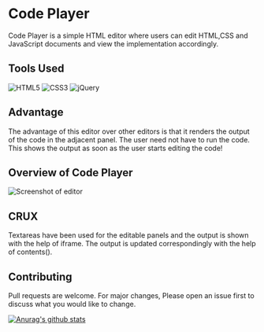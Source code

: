 # Code Player

Code Player is a simple HTML editor where users can edit HTML,CSS and JavaScript documents and view the implementation accordingly.

## Tools Used
![HTML5](https://pathowe.co.uk/wp-content/uploads/2017/02/HTML5.png)
![CSS3](https://seeklogo.com/images/C/css3-logo-8724075274-seeklogo.com.png)
![jQuery](https://openjsf.org/wp-content/uploads/sites/84/2019/10/jquery-logo-vertical_large_square.png)

## Advantage 

The advantage of this editor over other editors is that it renders the output of the code in the adjacent panel. The user need not have to run the code. This shows the output as soon as the user starts editing the code!

## Overview of Code Player
![Screenshot of editor](https://i.imgur.com/Y7R9OfA.png)

## CRUX

Textareas have been used for the editable panels and the output is shown with the help of iframe. The output is updated correspondingly with the help of contents().

## Contributing

Pull requests are welcome. For major changes, Please open an issue first to discuss what you would like to change.

[![Anurag's github stats](https://github-readme-stats.vercel.app/api?username=atshaya_anand)](https://github.com/anuraghazra/github-readme-stats)
